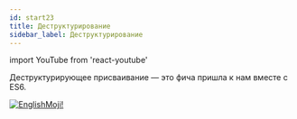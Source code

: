 ```yaml
---
id: start23
title: Деструктурирование
sidebar_label: Деструктурирование
---
```


import YouTube from 'react-youtube'

Деструктурирующее присваивание — это фича пришла к нам вместе с ES6.

<YouTube videoId='z2cAFj7hfXU' />

[![EnglishMoji!](/img/logo/englishmoji.png)](https://link-to.app/xvh7Ush9kl)

